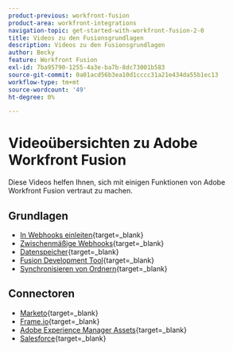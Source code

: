 ```yaml
---
product-previous: workfront-fusion
product-area: workfront-integrations
navigation-topic: get-started-with-workfront-fusion-2-0
title: Videos zu den Fusionsgrundlagen
description: Videos zu den Fusionsgrundlagen
author: Becky
feature: Workfront Fusion
exl-id: 7ba95790-1255-4a3e-ba7b-8dc73001b583
source-git-commit: 0a01acd56b3ea10d1cccc31a21e434da55b1ec13
workflow-type: tm+mt
source-wordcount: '49'
ht-degree: 0%

---
```


# Videoübersichten zu Adobe Workfront Fusion

Diese Videos helfen Ihnen, sich mit einigen Funktionen von Adobe Workfront Fusion vertraut zu machen.

## Grundlagen

* [In Webhooks einleiten](https://video.tv.adobe.com/v/3427025/){target=_blank}
* [Zwischenmäßige Webhooks](https://video.tv.adobe.com/v/3427030/){target=_blank}
* [Datenspeicher](https://video.tv.adobe.com/v/3427029/){target=_blank}
* [Fusion Development Tool](https://video.tv.adobe.com/v/3427031/){target=_blank}
* [Synchronisieren von Ordnern](https://video.tv.adobe.com/v/3427033/){target=_blank}

## Connectoren

* [Marketo](https://video.tv.adobe.com/v/3427026/){target=_blank}
* [Frame.io](https://video.tv.adobe.com/v/3427032/){target=_blank}
* [Adobe Experience Manager Assets](https://video.tv.adobe.com/v/3427034/){target=_blank}
* [Salesforce](https://video.tv.adobe.com/v/3427027/){target=_blank}
